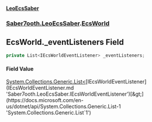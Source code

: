 #### [LeoEcsSaber](index.md 'index')
### [Saber7ooth.LeoEcsSaber](Saber7ooth.LeoEcsSaber.md 'Saber7ooth.LeoEcsSaber').[EcsWorld](EcsWorld.md 'Saber7ooth.LeoEcsSaber.EcsWorld')

## EcsWorld._eventListeners Field

```csharp
private List<IEcsWorldEventListener> _eventListeners;
```

#### Field Value
[System.Collections.Generic.List&lt;](https://docs.microsoft.com/en-us/dotnet/api/System.Collections.Generic.List-1 'System.Collections.Generic.List`1')[IEcsWorldEventListener](IEcsWorldEventListener.md 'Saber7ooth.LeoEcsSaber.IEcsWorldEventListener')[&gt;](https://docs.microsoft.com/en-us/dotnet/api/System.Collections.Generic.List-1 'System.Collections.Generic.List`1')